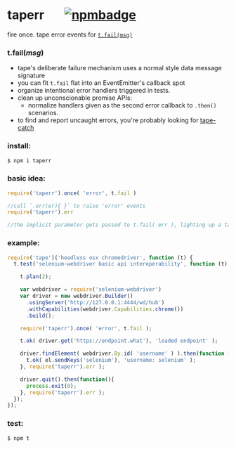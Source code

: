 # taperr &nbsp;&nbsp;&nbsp;&nbsp;&nbsp; [![npmbadge](https://nodei.co/npm/taperr.png?mini=true)](https://www.npmjs.com/package/taperr)
fire once. tape error events for [`t.fail(msg)`](https://github.com/substack/tape#tfailmsg)

### t.fail(*msg*)
* tape's deliberate failure mechanism uses a normal style data message signature
* you can fit `t.fail` flat into an EventEmitter's callback spot
* organize intentional error handlers triggered in tests.
* clean up unconscionable promise APIs:
  - normalize handlers given as the second error callback to `.then()` scenarios.
* to find and report uncaught errors, you're probably looking for [tape-catch](https://github.com/michaelrhodes/tape-catch)

### install:
```bash
$ npm i taperr
```

### basic idea:
```js
require('taperr').once( 'error', t.fail )

//call `.err(er){ }` to raise 'error' events
require('taperr').err

//the implicit parameter gets passed to t.fail( err ), lighting up a tape console
```

### example:
```js
require('tape')('headless osx chromedriver', function (t) {
  t.test('selenium-webdriver basic api interoperability', function (t) {

    t.plan(2);

    var webdriver = require('selenium-webdriver')
    var driver = new webdriver.Builder()
      .usingServer('http://127.0.0.1:4444/wd/hub')
      .withCapabilities(webdriver.Capabilities.chrome())
      .build();

    require('taperr').once( 'error', t.fail );

    t.ok( driver.get('https://endpoint.what'), 'loaded endpoint' );

    driver.findElement( webdriver.By.id( 'username' ) ).then(function (el) {
      t.ok( el.sendKeys('selenium'), 'username: selenium' );
    }, require('taperr').err );

    driver.quit().then(function(){
      process.exit(0);
    }, require('taperr').err );
  });
});
```


### test:
```bash
$ npm t
```
